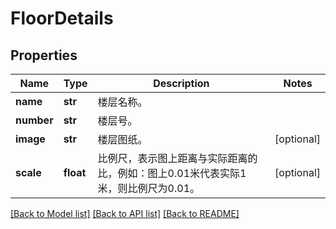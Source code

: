 # FloorDetails

## Properties
Name | Type | Description | Notes
------------ | ------------- | ------------- | -------------
**name** | **str** | 楼层名称。 | 
**number** | **str** | 楼层号。 | 
**image** | **str** | 楼层图纸。 | [optional] 
**scale** | **float** | 比例尺，表示图上距离与实际距离的比，例如：图上0.01米代表实际1米，则比例尺为0.01。 | [optional] 

[[Back to Model list]](../README.md#documentation-for-models) [[Back to API list]](../README.md#documentation-for-api-endpoints) [[Back to README]](../README.md)


